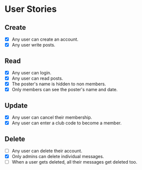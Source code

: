 # User Stories

## Create

- [x] Any user can create an account.
- [x] Any user write posts.

## Read

- [x] Any user can login.
- [x] Any user can read posts.
- [x] The poster's name is hidden to non members.
- [x] Only members can see the poster's name and date.

## Update

- [x] Any user can cancel their membership.
- [x] Any user can enter a club code to become a member.

## Delete

- [ ] Any user can delete their account.
- [x] Only admins can delete individual messages.
- [ ] When a user gets deleted, all their messages get deleted too.
